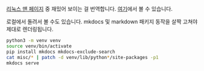[리눅스 맨 페이지](https://www.kernel.org/doc/man-pages/) 중 재밌어 보이는 걸 번역합니다. [여기](https://wariua.github.io/man-pages-ko/)에서 볼 수 있습니다.

로컬에서 돌려서 볼 수도 있습니다. mkdocs 및 markdown 패키지 동작을 살짝 고쳐야 제대로 렌더링됩니다.

```sh
python3 -m venv venv
source venv/bin/activate
pip install mkdocs mkdocs-exclude-search
cat misc/* | patch -d venv/lib/python*/site-packages -p1
mkdocs serve
```
